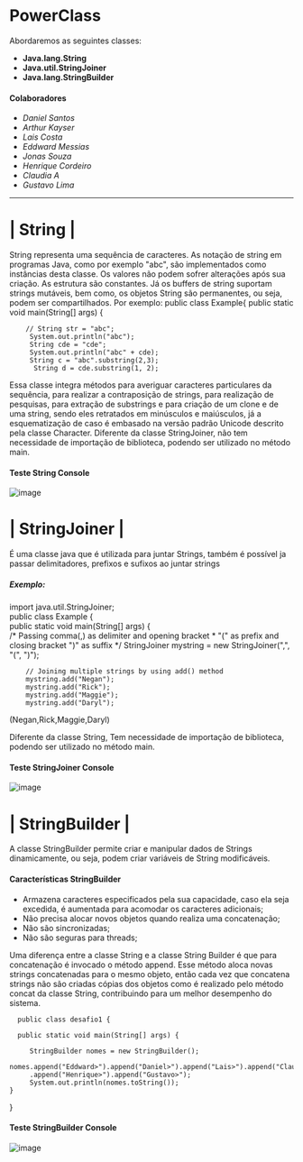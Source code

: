# PowerClass


Abordaremos as seguintes classes: 
* **Java.lang.String**
* **Java.util.StringJoiner**
* **Java.lang.StringBuilder**

#### Colaboradores
* *Daniel* *Santos*
* *Arthur* *Kayser*
* *Lais* *Costa*
* *Eddward* *Messias*
* *Jonas* *Souza*
* *Henrique* *Cordeiro*
* *Claudia* *A*
* *Gustavo* *Lima*
----------------------------------------------------------------------------------------------------------------------------------------------------------------------------

# | String |
String representa uma sequência de caracteres. As notação de string em programas Java, como por exemplo "abc", são implementados como instâncias desta classe. Os valores não podem sofrer alterações após sua criação.  As estrutura são constantes. Já os buffers de string suportam strings mutáveis, bem como, os objetos String são permanentes, ou seja, podem ser compartilhados. 
Por exemplo: 
  public class Example{
    public static void main(String[] args) { 
        
        // String str = "abc";
         System.out.println("abc");
         String cde = "cde";
         System.out.println("abc" + cde);
         String c = "abc".substring(2,3);
          String d = cde.substring(1, 2);
          
Essa classe integra métodos para averiguar caracteres particulares da sequência, para realizar a contraposição de strings, para realização de pesquisas, para  extração de substrings e para criação de um clone e de uma string, sendo eles retratados em minúsculos e maiúsculos, já a esquematização de caso é embasado na versão padrão Unicode descrito pela classe Character. 
Diferente da classe StringJoiner, não tem necessidade de importação de biblioteca, podendo ser utilizado no método main.

#### **Teste String Console**

![image](https://user-images.githubusercontent.com/72114370/147277242-6f6b2617-2b53-4144-85b3-a58d5742aa24.png)

# | StringJoiner |
É uma classe java que é utilizada para juntar Strings, também é possível ja passar delimitadores, prefixos e sufixos ao juntar strings

##### Exemplo:
import java.util.StringJoiner;  
public class Example {  
    public static void main(String[] args) {  
    	/* Passing comma(,) as delimiter and opening bracket
    	 * "(" as prefix and closing bracket ")" as suffix
    	 */
        StringJoiner mystring = new StringJoiner(",", "(", ")");    
          
        // Joining multiple strings by using add() method  
        mystring.add("Negan");  
        mystring.add("Rick");  
        mystring.add("Maggie");  
        mystring.add("Daryl");  
(Negan,Rick,Maggie,Daryl)

Diferente da classe String, Tem necessidade de importação de biblioteca, podendo ser utilizado no método main.
<br/>

#### **Teste StringJoiner Console**

![image](https://user-images.githubusercontent.com/72114370/147014461-446f9d70-acca-4856-9a96-25025702f3c2.png)

# | StringBuilder |

A classe StringBuilder permite criar e manipular dados de Strings dinamicamente, ou seja, podem criar variáveis de String modificáveis.

#### **Características StringBuilder**
* Armazena caracteres especificados pela sua capacidade, caso ela seja excedida, é aumentada para acomodar os caracteres adicionais;
* Não precisa alocar novos objetos quando realiza uma concatenação;
* Não são sincronizadas;
* Não são seguras para threads;

Uma diferença entre a classe String e a classe String Builder é que para concatenação é invocado o método append. Esse método aloca novas strings concatenadas para o mesmo objeto, então cada vez que concatena strings não são criadas cópias dos objetos como é realizado pelo método concat da classe String, contribuindo para um melhor desempenho do sistema.

      public class desafio1 {
      
      public static void main(String[] args) {
  
 		 StringBuilder nomes = new StringBuilder();
		 nomes.append("Eddward>").append("Daniel>").append("Lais>").append("Claudia>").append("Jonas>").append("Arthur>")
		 .append("Henrique>").append("Gustavo>");
		 System.out.println(nomes.toString());
	}
}	

#### **Teste StringBuilder Console**
![image](https://user-images.githubusercontent.com/72114370/147277906-c777454d-2e07-4afb-ba78-cc430572e4c6.png)
